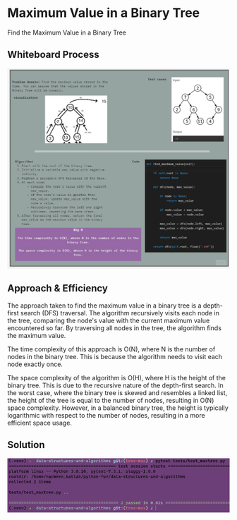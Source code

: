 # Maximum Value in a Binary Tree
<!-- Description of the challenge -->
Find the Maximum Value in a Binary Tree


## Whiteboard Process
<!-- Embedded whiteboard image -->
![MAXTREE](../images/MAXTREE.jpg)
## Approach & Efficiency
<!-- What approach did you take? Why? What is the Big O space/time for this approach? -->

The approach taken to find the maximum value in a binary tree is a depth-first search (DFS) traversal. The algorithm recursively visits each node in the tree, comparing the node's value with the current maximum value encountered so far. By traversing all nodes in the tree, the algorithm finds the maximum value.

The time complexity of this approach is O(N), where N is the number of nodes in the binary tree. This is because the algorithm needs to visit each node exactly once.

The space complexity of the algorithm is O(H), where H is the height of the binary tree. This is due to the recursive nature of the depth-first search. In the worst case, where the binary tree is skewed and resembles a linked list, the height of the tree is equal to the number of nodes, resulting in O(N) space complexity. However, in a balanced binary tree, the height is typically logarithmic with respect to the number of nodes, resulting in a more efficient space usage.




## Solution
<!-- Show how to run your code, and examples of it in action -->
![runmax](../images/maxr.png)